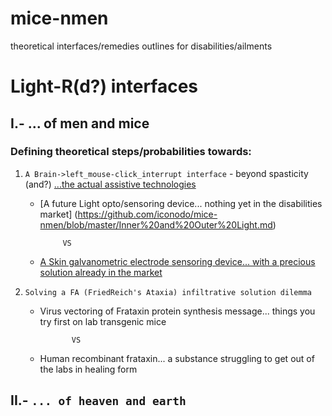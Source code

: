 # mice-nmen
theoretical interfaces/remedies outlines for disabilities/ailments

# Light-R(d?) interfaces

## I.- ... of men and mice
### Defining theoretical steps/probabilities towards:

1. `A Brain->left_mouse-click_interrupt interface` - beyond spasticity (and?) [...the actual assistive technologies](https://github.com/iconodo/mice-nmen/blob/master/A%20devices%20review.md)

    * [A future Light opto/sensoring device... nothing yet in the disabilities market] (https://github.com/iconodo/mice-nmen/blob/master/Inner%20and%20Outer%20Light.md)
    
               VS
               
    * [A Skin galvanometric electrode sensoring device... with a precious solution already in the market ](https://github.com/iconodo/mice-nmen/blob/master/Chicken%20skin%20probing.md)
    
2. `Solving a FA (FriedReich's Ataxia) infiltrative solution dilemma`

   * Virus vectoring of Frataxin protein synthesis message... things you try first on lab transgenic mice
   
                VS
   
   * Human recombinant frataxin... a substance struggling to get out of the labs in healing form  
     
## II.- `... of heaven and earth`
